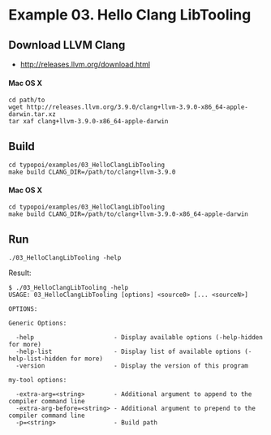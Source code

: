 # Example 03. Hello Clang LibTooling

## Download LLVM Clang

- http://releases.llvm.org/download.html

#### Mac OS X

```shell
cd path/to
wget http://releases.llvm.org/3.9.0/clang+llvm-3.9.0-x86_64-apple-darwin.tar.xz
tar xaf clang+llvm-3.9.0-x86_64-apple-darwin
```

## Build

```shell
cd typopoi/examples/03_HelloClangLibTooling
make build CLANG_DIR=/path/to/clang+llvm-3.9.0
```

#### Mac OS X

```shell
cd typopoi/examples/03_HelloClangLibTooling
make build CLANG_DIR=/path/to/clang+llvm-3.9.0-x86_64-apple-darwin
```

## Run

```shell
./03_HelloClangLibTooling -help
```

Result:

```
$ ./03_HelloClangLibTooling -help
USAGE: 03_HelloClangLibTooling [options] <source0> [... <sourceN>]

OPTIONS:

Generic Options:

  -help                      - Display available options (-help-hidden for more)
  -help-list                 - Display list of available options (-help-list-hidden for more)
  -version                   - Display the version of this program

my-tool options:

  -extra-arg=<string>        - Additional argument to append to the compiler command line
  -extra-arg-before=<string> - Additional argument to prepend to the compiler command line
  -p=<string>                - Build path
```
